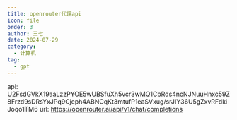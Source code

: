 ```yaml
---
title: openrouter代理api
icon: file
order: 3
author: 三七
date: 2024-07-29
category:
  - 计算机
tag:
  - gpt
---
```


<!-- more --> 

api:
U2FsdGVkX19aaLzzPYOE5wUBSfuXh5vcr3wMQ1CbRds4ncNJNuuHnxc59Z8Frzd9sDRsYxJPq9Cjeph4ABNCqKt3mtufP1eaSVxug/srJIY36U5gZxvRFdkiJoqo1TM6
url:
https://openrouter.ai/api/v1/chat/completions